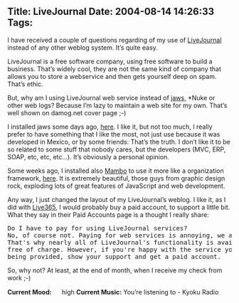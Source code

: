 Title: LiveJournal
Date: 2004-08-14 14:26:33
Tags: 
---
<p>I have received a couple of questions regarding of my use of <a href="http://www.livejournal.com/">LiveJournal</a> instead of any other weblog system. It&#8217;s quite easy.

LiveJournal is a free software company, using free software to build a business. That&#8217;s widely cool, they are not the same kind of company that allows you to store a webservice and then gets yourself deep on spam. That&#8217;s ethic.

But, why am I using LiveJournal web service instead of <a href="http://jaws.com.mx/">jaws</a>, *Nuke or other web logs? Because I&#8217;m lazy to maintain a web site for my own. That&#8217;s well shown on damog.net cover page ;-)

I installed jaws some days ago, <a href="http://www.damog.net/blog">here</a>. I like it, but not too much, I really prefer to have something that I like the most, not just use because it was developed in Mexico, or by some friends: That&#8217;s the truth. I don&#8217;t like it to be so related to some stuff that nobody cares, but the developers (MVC, ERP, SOAP, etc, etc, etc&#8230;). It&#8217;s obviously a personal opinion.

Some weeks ago, I installed also <a href="http://www.mamboserver.com/">Mambo</a> to use it more like a organization framework, <a href="http://mambo.damog.net/">here</a>. It is extremely beautiful, those guys from graphic design rock, exploding lots of great features of JavaScript and web development.

Any way, I just changed the layout of my LiveJournal&#8217;s weblog. I like it, as I did with <a href="http://www.live365.com/">Live365</a>, I would probably buy a paid account, to support a little bit. What they say in their Paid Accounts page is a thought I really share:
</p>
<pre>Do I have to pay for using LiveJournal services?
No, of course not. Paying for web services is annoying, we agree.
That's why nearly all of LiveJournal's functionality is available
free of charge. However, if you're happy with the service you're
being provided, show your support and get a paid account.</pre>
<p>
So, why not? At least, at the end of month, when I receive my check from work ;-)
</p>
<strong>Current Mood:</strong> <img width="15" height="15" src="http://stat.livejournal.com/img/mood/growf/smileys/high.gif"/> high
<strong>Current Music:</strong> You&#8217;re listening to - Kyoku Radio
